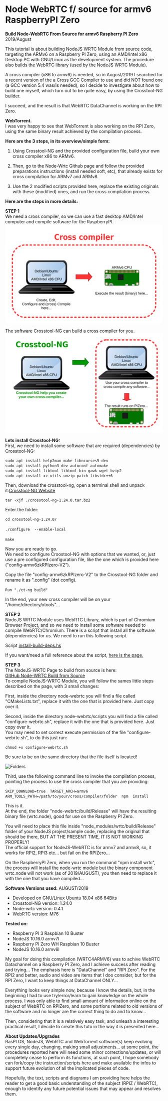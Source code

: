 # Node WebRTC f/ source for armv6 RaspberryPI Zero
**Build Node-WebRTC From Source for armv6 Raspberry PI Zero**
2019/August

This tutorial is about building NodeJS WRTC Module from source code, targeting the ARMv6 on a Raspberry PI Zero, using an AMD/Intel x86 Desktop PC with GNU/Linux as the development system.
The procedure also builds the WebRTC library (used by the NodeJS WRTC Module).

A cross compiler (x86 to armv6) is needed, so in August/2019 I searched for a recent version of the a Cross GCC Compiler to use and did NOT found one (a GCC version 5.4 was/is needed), so I decide to investigate about how to build one myself, which turn out to be quite easy, by using the Crosstool-NG builder.

I succeed, and the result is that WebRTC DataChannel is working on the RPI Zero.

**WebTorrent.**  
I was very happy to see that WebTorrent is also working on the RPI Zero, using the same binary result achieved by the compilation process.


**Here are the 3 steps, in its overview/simple form:**

1) Using Crosstool-NG and the provided configuration file, build your own cross compiler x86 to ARMv6.

2) Then, go to the Node-Wrtc Github page and follow the provided preparations instructions (install needed soft, etc), that already exists for cross compilation for ARMv7 and ARMv8.

3) Use the 2 modified scripts provided here, replace the existing originals with these (modified) ones, and run the cross compilation process.


**Here are the steps in more details:**  

**STEP 1**  
We need a cross compiler, so we can use a fast desktop AMD/Intel computer and compile software for the RaspberryPI.  
![](img/cross-compiler-001.png)

The software Crosstool-NG can build a cross compiler for you.  
![](img/cross-compiler-002.png)

**Lets install Crosstool-NG:**  
First, we need to install some software that are required (dependencies) by Crosstool-NG:  
```sudo apt install gcc g++ gperf bison flex texinfo  
sudo apt install help2man make libncurses5-dev  
sudo apt install python3-dev autoconf automake  
sudo apt install libtool libtool-bin gawk wget bzip2  
sudo apt install xz-utils unzip patch libstdc++6  
```

Then, download the crosstool-ng, open a terminal shell and unpack it:[Crosstool-NG Website](https://crosstool-ng.github.io/)  
```
tar -xjf ./crosstool-ng-1.24.0.tar.bz2
```

Enter the folder:  
```
cd crosstool-ng-1.24.0/  

./configure  --enable-local

make
```

Now you are ready to go.  
We need to configure Croostool-NG with options that we wanted, or, just use a pre configured configuration file, like the one which is provided here ("config-armv6zkRPIzero-V2").  

Copy the file "config-armv6zkRPIzero-V2" to the Crosstool-NG folder and rename it as ".config" (dot config).  

```Run "./ct-ng build"```

In the end, your new cross compiler will be on your "/home/directory/xtools"...


**STEP 2**  
NodeJS WRTC Module uses WebRTC Library, which is part of Chromium Browser Project, and so we need to install some software needed to compile WebRTC/Chromium. There is a script that install all the software (dependencies) for us. We need to run this following script.  

Script [install-build-deps.hs](https://cs.chromium.org/chromium/src/build/install-build-deps.sh)  

If you want/need a full reference about the script, [here is the page.](https://webrtc.org/native-code/development/prerequisite-sw/)  


**STEP 3**  
The NodeJS-WRTC Page to build from source is here:  
[GitHub Node-WRTC Build from Source](https://github.com/node-webrtc/node-webrtc/blob/develop/docs/build-from-source.md)  
To compile NodeJS-WRTC Module, you will follow the sames little steps described on the page, with 3 small changes:  

First, inside the directory node-webrtc you will find a file called "CMakeLists.txt", replace it with the one that is provided here. Just copy over it.  

Second, inside the directory node-webrtc/scripts you will find a file called "configure-webrtc.sh", replace it with the one that is provided here. Just copy over it.  
You may need to set correct execute permission of the file "configure-webrtc.sh", to do this just run:  
```
chmod +x configure-webrtc.sh
```

Be sure to be on the same directory that the file itself is located!  


![Folders](https://raw.githubusercontent.com/t2age/webrtcarmv6/master/img/file-folders.jpg)

Third, use the following command line to invoke the compilation process, pointing the process to use the cross compiler that you are providing:

```
SKIP_DOWNLOAD=true  TARGET_ARCH=armv6  ARM_TOOLS_PATH=/path/to/your/cross/compiler/folder  npm  install
```

This is it.  
At the end, the folder "node-webrtc/build/Release" will have the resulting binary file (wrtc.node), good for use on the Raspberry PI Zero.  

You will need to place this file inside "node_modules/wrtc/build/Release" folder of your NodeJS project/sample code, replacing the original that should be there, BUT AT THE PRESENT TIME, IT IS NOT WORKING PROPERLY!  
The official support for NodeJS-WebRTC is for armv7 and armv8, so, it works for RPI2, RPI3 etc... but fail on the RPIZero...  

On the RaspberryPI Zero, when you run the command "npm install wrtc", the process will install the node-wrtc module but the binary component wrtc.node will not work (as of 2019/AUGUST), you then need to replace it with the one that you have compiled...  


**Software Versions used:**
AUGUST/2019
- Developed on GNU/Linux Ubuntu 18.04 x86 64Bits
- Crosstool-NG version: 1.24.0
- Node-wrtc version: 0.4.1
- WebRTC version: M76  

**Tested on:**
- Raspberry PI 3 Raspbian 10 Buster
- NodeJS 10.16.0 armv7l
- Raspberry PI Zero WH Raspbian 10 Buster
- NodeJS 10.16.0 armv6l  


My goal for doing this compilation (WRTC4ARMV6) was to achive WebRTC Datachannel on a Raspberry PI Zero, and I achieve success after reading and trying...
The emphasis here is "DataChannel" and "RPI Zero".
For the RPI2 and better, audio and video are items that I doo consider, but for the RPI Zero, I want to keep things at DataChannel ONLY...  

Everything looks very simple now, because I know the details, but, in the beginning I had to use try/error/learn to gain knowledge on the whole process. I was only able to find small amount of information online on the subject of WebRTC on RPIZero, and some portions related to old versions of the software and no longer are the correct thing to do and to know... 

Then, considering that it is a relatively easy task, and unleash a interesting practical result, I decide to create this tuto in the way it is presented here...  

**About Updates/Upgrades**  
RasPI OS, NodeJS, WebRTC and WebTorrent software(s) keep evolving every single day, changing, making small adjustments... at some point, the procedures reported here will need some minor corrections/updates, or will completely cease to perform its functions, at such point, I hope somebody can fork/copy the instruction/scripts here and make available the infos to support future evolution of all the implicated pieces of code.

Hopefully, the text, scripts and diagrams I am providing here helps the reader to get a good basic understanding of the subject (RPIZ / WebRTC), enough to identify any future potential issues that may appear and resolves them.
